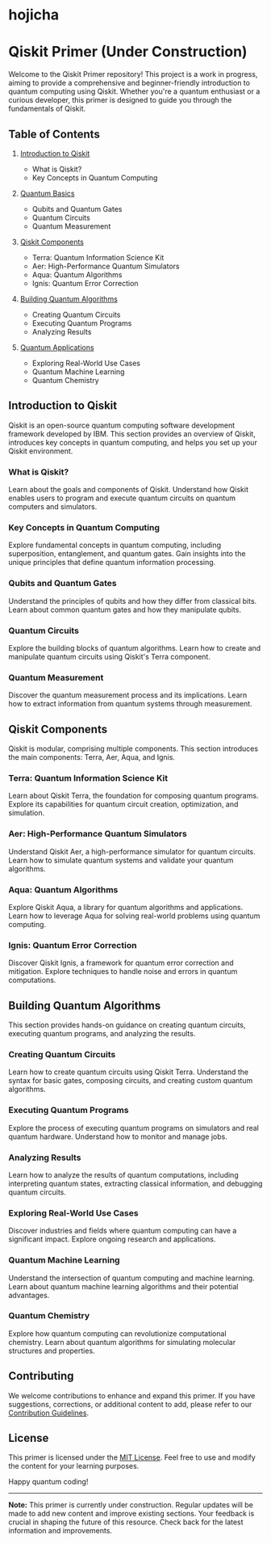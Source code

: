 # hojicha
# Qiskit Primer (Under Construction)

Welcome to the Qiskit Primer repository! This project is a work in progress, aiming to provide a comprehensive and beginner-friendly introduction to quantum computing using Qiskit. Whether you're a quantum enthusiast or a curious developer, this primer is designed to guide you through the fundamentals of Qiskit.

## Table of Contents

1. [Introduction to Qiskit](#introduction-to-qiskit)
   - What is Qiskit?
   - Key Concepts in Quantum Computing

2. [Quantum Basics](#quantum-basics)
   - Qubits and Quantum Gates
   - Quantum Circuits
   - Quantum Measurement

3. [Qiskit Components](#qiskit-components)
   - Terra: Quantum Information Science Kit
   - Aer: High-Performance Quantum Simulators
   - Aqua: Quantum Algorithms
   - Ignis: Quantum Error Correction

4. [Building Quantum Algorithms](#building-quantum-algorithms)
   - Creating Quantum Circuits
   - Executing Quantum Programs
   - Analyzing Results

5. [Quantum Applications](#quantum-applications)
   - Exploring Real-World Use Cases
   - Quantum Machine Learning
   - Quantum Chemistry

## Introduction to Qiskit

Qiskit is an open-source quantum computing software development framework developed by IBM. This section provides an overview of Qiskit, introduces key concepts in quantum computing, and helps you set up your Qiskit environment.

### What is Qiskit?

Learn about the goals and components of Qiskit. Understand how Qiskit enables users to program and execute quantum circuits on quantum computers and simulators.

### Key Concepts in Quantum Computing

Explore fundamental concepts in quantum computing, including superposition, entanglement, and quantum gates. Gain insights into the unique principles that define quantum information processing.

### Qubits and Quantum Gates

Understand the principles of qubits and how they differ from classical bits. Learn about common quantum gates and how they manipulate qubits.

### Quantum Circuits

Explore the building blocks of quantum algorithms. Learn how to create and manipulate quantum circuits using Qiskit's Terra component.

### Quantum Measurement

Discover the quantum measurement process and its implications. Learn how to extract information from quantum systems through measurement.

## Qiskit Components

Qiskit is modular, comprising multiple components. This section introduces the main components: Terra, Aer, Aqua, and Ignis.

### Terra: Quantum Information Science Kit

Learn about Qiskit Terra, the foundation for composing quantum programs. Explore its capabilities for quantum circuit creation, optimization, and simulation.

### Aer: High-Performance Quantum Simulators

Understand Qiskit Aer, a high-performance simulator for quantum circuits. Learn how to simulate quantum systems and validate your quantum algorithms.

### Aqua: Quantum Algorithms

Explore Qiskit Aqua, a library for quantum algorithms and applications. Learn how to leverage Aqua for solving real-world problems using quantum computing.

### Ignis: Quantum Error Correction

Discover Qiskit Ignis, a framework for quantum error correction and mitigation. Explore techniques to handle noise and errors in quantum computations.

## Building Quantum Algorithms

This section provides hands-on guidance on creating quantum circuits, executing quantum programs, and analyzing the results.

### Creating Quantum Circuits

Learn how to create quantum circuits using Qiskit Terra. Understand the syntax for basic gates, composing circuits, and creating custom quantum algorithms.

### Executing Quantum Programs

Explore the process of executing quantum programs on simulators and real quantum hardware. Understand how to monitor and manage jobs.

### Analyzing Results

Learn how to analyze the results of quantum computations, including interpreting quantum states, extracting classical information, and debugging quantum circuits.

### Exploring Real-World Use Cases

Discover industries and fields where quantum computing can have a significant impact. Explore ongoing research and applications.

### Quantum Machine Learning

Understand the intersection of quantum computing and machine learning. Learn about quantum machine learning algorithms and their potential advantages.

### Quantum Chemistry

Explore how quantum computing can revolutionize computational chemistry. Learn about quantum algorithms for simulating molecular structures and properties.

## Contributing

We welcome contributions to enhance and expand this primer. If you have suggestions, corrections, or additional content to add, please refer to our [Contribution Guidelines](CONTRIBUTING.md).

## License

This primer is licensed under the [MIT License](LICENSE.md). Feel free to use and modify the content for your learning purposes.

Happy quantum coding!

---

**Note:** This primer is currently under construction. Regular updates will be made to add new content and improve existing sections. Your feedback is crucial in shaping the future of this resource. Check back for the latest information and improvements.
